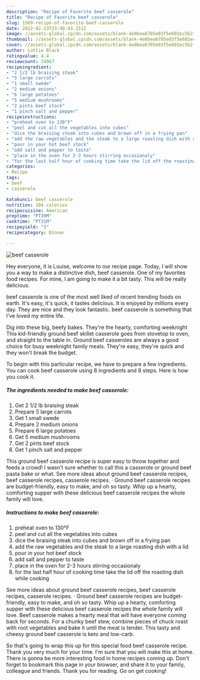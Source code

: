 ```yaml
---
description: "Recipe of Favorite beef casserole"
title: "Recipe of Favorite beef casserole"
slug: 1569-recipe-of-favorite-beef-casserole
date: 2022-02-23T23:40:43.251Z
image: //assets-global.cpcdn.com/assets/blank-4e0bea6785e03f5e602ec562f230caae08da540cada707380b4fe1bbebba43da.png
thumbnail: //assets-global.cpcdn.com/assets/blank-4e0bea6785e03f5e602ec562f230caae08da540cada707380b4fe1bbebba43da.png
cover: //assets-global.cpcdn.com/assets/blank-4e0bea6785e03f5e602ec562f230caae08da540cada707380b4fe1bbebba43da.png
author: Lottie Black
ratingvalue: 4.4
reviewcount: 24067
recipeingredient:
- "2 1/2 lb braising steak"
- "5 large carrots"
- "1 small swede"
- "2 medium onions"
- "6 large potatoes"
- "5 medium mushrooms"
- "2 pints beef stock"
- "1 pinch salt and pepper"
recipeinstructions:
- "preheat oven to 130°F"
- "peel and cut all the vegetables into cubes"
- "dice the braising steak into cubes and brown off in a frying pan"
- "add the raw vegetables and the steak to a large roasting dish with a lid"
- "pour in your hot beef stock"
- "add salt and pepper to taste"
- "place in the oven for 2-3 hours stirring occasionaly"
- "for the last half hour of cooking time take the lid off the roasting dish while cooking"
categories:
- Recipe
tags:
- beef
- casserole

katakunci: beef casserole 
nutrition: 284 calories
recipecuisine: American
preptime: "PT39M"
cooktime: "PT31M"
recipeyield: "3"
recipecategory: Dinner

---
```



![beef casserole](//assets-global.cpcdn.com/assets/blank-4e0bea6785e03f5e602ec562f230caae08da540cada707380b4fe1bbebba43da.png)

Hey everyone, it is Louise, welcome to our recipe page. Today, I will show you a way to make a distinctive dish, beef casserole. One of my favorites food recipes. For mine, I am going to make it a bit tasty. This will be really delicious.

beef casserole is one of the most well liked of recent trending foods on earth. It's easy, it's quick, it tastes delicious. It is enjoyed by millions every day. They are nice and they look fantastic. beef casserole is something that I've loved my entire life.

Dig into these big, beefy bakes. They&#39;re the hearty, comforting weeknight This kid-friendly ground beef skillet casserole goes from stovetop to oven, and straight to the table in. Ground beef casseroles are always a good choice for busy weeknight family meals. They&#39;re easy, they&#39;re quick and they won&#39;t break the budget.


To begin with this particular recipe, we have to prepare a few ingredients. You can cook beef casserole using 8 ingredients and 8 steps. Here is how you cook it.

<!--inarticleads1-->

##### The ingredients needed to make beef casserole:

1. Get 2 1/2 lb braising steak
1. Prepare 5 large carrots
1. Get 1 small swede
1. Prepare 2 medium onions
1. Prepare 6 large potatoes
1. Get 5 medium mushrooms
1. Get 2 pints beef stock
1. Get 1 pinch salt and pepper


This ground beef casserole recipe is super easy to throw together and feeds a crowd! I wasn&#39;t sure whether to call this a casserole or ground beef pasta bake or what. See more ideas about ground beef casserole recipes, beef casserole recipes, casserole recipes. · Ground beef casserole recipes are budget-friendly, easy to make, and oh so tasty. Whip up a hearty, comforting supper with these delicious beef casserole recipes the whole family will love. 

<!--inarticleads2-->

##### Instructions to make beef casserole:

1. preheat oven to 130°F
1. peel and cut all the vegetables into cubes
1. dice the braising steak into cubes and brown off in a frying pan
1. add the raw vegetables and the steak to a large roasting dish with a lid
1. pour in your hot beef stock
1. add salt and pepper to taste
1. place in the oven for 2-3 hours stirring occasionaly
1. for the last half hour of cooking time take the lid off the roasting dish while cooking


See more ideas about ground beef casserole recipes, beef casserole recipes, casserole recipes. · Ground beef casserole recipes are budget-friendly, easy to make, and oh so tasty. Whip up a hearty, comforting supper with these delicious beef casserole recipes the whole family will love. Beef casserole makes a hearty meal that will have everyone coming back for seconds. For a chunky beef stew, combine pieces of chuck roast with root vegetables and bake it until the meat is tender. This tasty and cheesy ground beef casserole is keto and low-carb. 

So that's going to wrap this up for this special food beef casserole recipe. Thank you very much for your time. I'm sure that you will make this at home. There is gonna be more interesting food in home recipes coming up. Don't forget to bookmark this page in your browser, and share it to your family, colleague and friends. Thank you for reading. Go on get cooking!
